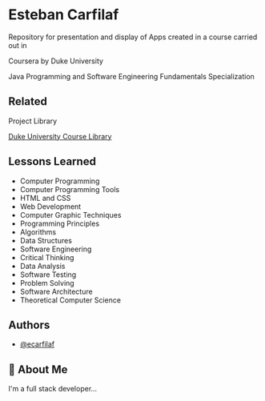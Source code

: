 
# Esteban Carfilaf 

Repository for presentation and display of Apps created in a course carried out in

Coursera by Duke University

Java Programming and Software Engineering Fundamentals Specialization



## Related

Project Library

[Duke University Course Library](https://www.dukelearntoprogram.com/index.php)


## Lessons Learned

- Computer Programming
- Computer Programming Tools
- HTML and CSS
- Web Development
- Computer Graphic Techniques
- Programming Principles
- Algorithms
- Data Structures
- Software Engineering
- Critical Thinking
- Data Analysis
- Software Testing
- Problem Solving
- Software Architecture
- Theoretical Computer Science




## Authors

- [@ecarfilaf](https://www.github.com/ecarfilaf)


## 🚀 About Me
I'm a full stack developer...

